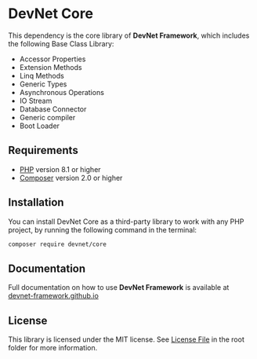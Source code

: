 # DevNet Core
This dependency is the core library of **DevNet Framework**, which includes the following Base Class Library:

- Accessor Properties
- Extension Methods
- Linq Methods
- Generic Types
- Asynchronous Operations
- IO Stream
- Database Connector
- Generic compiler
- Boot Loader

## Requirements
- [PHP](https://www.php.net/) version 8.1 or higher
- [Composer](https://getcomposer.org/) version 2.0 or higher

## Installation
You can install DevNet Core as a third-party library to work with any PHP project, by running the following command in the terminal:

```bash
composer require devnet/core
```

## Documentation
Full documentation on how to use **DevNet Framework** is available at [devnet-framework.github.io](https://devnet-framework.github.io)

## License
This library is licensed under the MIT license. See [License File](https://github.com/DevNet-Framework/core/blob/master/LICENSE) in the root folder for more information.
